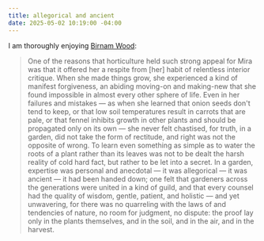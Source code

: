 ```yaml
---
title: allegorical and ancient
date: 2025-05-02 10:19:00 -04:00
---
```


I am thoroughly enjoying [Birnam Wood](https://us.macmillan.com/books/9780374718015/birnamwood/):

>One of the reasons that horticulture held such strong appeal for Mira was that it offered her a respite from [her] habit of relentless interior critique. When she made things grow, she experienced a kind of manifest forgiveness, an abiding moving-on and making-new that she found impossible in almost every other sphere of life. Even in her failures and mistakes — as when she learned that onion seeds don't tend to keep, or that low soil temperatures result in carrots that are pale, or that fennel inhibits growth in other plants and should be propagated only on its own — she never felt chastised, for truth, in a garden, did not take the form of rectitude, and right was not the opposite of wrong. To learn even something as simple as to water the roots of a plant rather than its leaves was not to be dealt the harsh reality of cold hard fact, but rather to be let into a secret. In a garden, expertise was personal and anecdotal — it was allegorical — it was ancient — it had been handed down; one felt that gardeners across the generations were united in a kind of guild, and that every counsel had the quality of wisdom, gentle, patient, and holistic — and yet unwavering, for there was no quarreling with the laws of and tendencies of nature, no room for judgment, no dispute: the proof lay only in the plants themselves, and in the soil, and in the air, and in the harvest.
